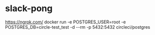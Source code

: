 # slack-pong
https://ngrok.com/
docker run -e POSTGRES_USER=root -e POSTGRES_DB=circle-test_test -d --rm -p 5432:5432 circleci/postgres
